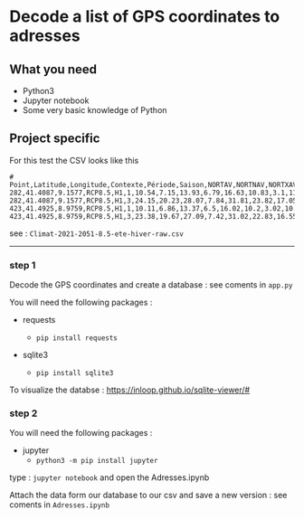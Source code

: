 # Decode a list of GPS coordinates to adresses 

## What you need 

* Python3 
* Jupyter notebook 
* Some very basic knowledge of Python


## Project specific 

For this test the CSV looks like this  

```
# Point,Latitude,Longitude,Contexte,Période,Saison,NORTAV,NORTNAV,NORTXAV,NORTRAV,NORTXQ90,NORTXQ10,NORTNQ10,NORTNQ90,NORTXND,NORTNND,NORTNHT,NORTXHWD,NORTNCWD,NORTNFD,NORTXFD,NORSD,NORTR,NORHDD,NORCDD,NORPAV,NORPINT,NORRR,NORPFL90,NORRR1MM,NORPXCWD,NORPN20MM,NORPXCDD,ATAV,ATNAV,ATXAV,ATRAV,ATXQ90,ATXQ10,ATNQ10,ATNQ90,ATXND,ATNND,ATNHT,ATXHWD,ATNCWD,ATNFD,ATXFD,ASD,ATR,AHDD,ACDD,APAV,APINT,ARR,APFL90,ARR1MM,APXCWD,APN20MM,APXCDD
282,41.4087,9.1577,RCP8.5,H1,1,10.54,7.15,13.93,6.79,16.63,10.83,3.1,11.21,3,3,9,0,0,1,0,0,0,582.82,0,3.17,9.07,285.72,82.67,30.83,6,3,14,1.06,0.89,1.22,0.34,1.19,1.17,1.17,0.95,2,-3,4,0,0,-2,0,0,0,-95.94,0,-0.07,0.29,-7.15,1.01,-1.84,0,0,0
282,41.4087,9.1577,RCP8.5,H1,3,24.15,20.23,28.07,7.84,31.81,23.82,17.05,22.77,10,0,6,2,0,0,0,76,54,0.54,567.22,0.64,6.98,58.97,68.32,7.97,2,0,38,1.8,1.77,1.84,0.07,1.7,1.94,1.98,1.44,7,-1,5,2,0,0,0,16,28,-2.02,161.45,0.26,1.53,23.6,17.22,1.6,0,0,-6
423,41.4925,8.9759,RCP8.5,H1,1,10.11,6.86,13.37,6.5,16.02,10.2,3.02,10.79,3,3,8,0,0,1,0,0,0,621.35,0,3.21,8.98,289.94,82.3,31.53,6,4,13,1.02,0.83,1.21,0.37,1.16,1.16,1.2,0.94,2,-2,3,0,0,-2,0,0,0,-92.32,0,-0.02,0.08,-1.59,1.54,-0.67,0,1,-2
423,41.4925,8.9759,RCP8.5,H1,3,23.38,19.67,27.09,7.42,31.02,22.83,16.55,22.24,11,0,5,2,0,0,0,68,42,0.67,497.04,0.46,5.58,42.09,51.27,6.7,2,0,44,1.61,1.66,1.55,-0.11,1.56,1.54,1.85,1.5,7,-1,4,2,0,0,0,15,24,-3.24,141.43,0.02,0.21,1.85,-3.1,-0.53,0,0,2
```
see : ``` Climat-2021-2051-8.5-ete-hiver-raw.csv ```


<hr>

### step 1 

Decode the GPS coordinates and create a database : see coments in ```app.py``` 

You will need the following packages : 
* requests 
    -  ```pip install requests```

* sqlite3 
    -  ```pip install sqlite3```

To visualize the databse : https://inloop.github.io/sqlite-viewer/# 

### step 2 

You will need the following packages : 
* jupyter 
    -  ```python3 -m pip install jupyter```

type : ```jupyter notebook``` and open the Adresses.ipynb

Attach the data form our database to our csv and save a new version : see coments in ```Adresses.ipynb``` 

